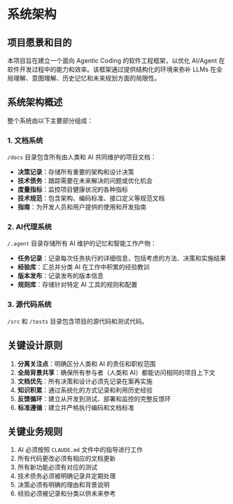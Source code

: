 # 系统架构

## 项目愿景和目的

本项目旨在建立一个面向 Agentic Coding 的软件工程框架，以优化 AI/Agent 在软件开发过程中的能力和效率。该框架通过提供结构化的环境来弥补 LLMs 在全局理解、意图理解、历史记忆和未来规划方面的局限性。

## 系统架构概述

整个系统由以下主要部分组成：

### 1. 文档系统

`/docs` 目录包含所有由人类和 AI 共同维护的项目文档：

- **决策记录**：存储所有重要的架构和设计决策
- **技术债务**：跟踪需要在未来解决的问题或优化机会
- **度量指标**：监控项目健康状况的各种指标
- **技术规范**：包含架构、编码标准、接口定义等规范文档
- **指南**：为开发人员和用户提供的使用和开发指南

### 2. AI代理系统

`/.agent` 目录存储所有 AI 维护的记忆和智能工作产物：

- **任务记录**：记录每次任务执行的详细信息，包括考虑的方法、决策和实施结果
- **经验库**：汇总并分类 AI 在工作中积累的经验教训
- **版本发布**：记录发布的版本信息
- **规则库**：存储针对特定 AI 工具的规则和配置

### 3. 源代码系统

`/src` 和 `/tests` 目录包含项目的源代码和测试代码。

## 关键设计原则

1. **分离关注点**：明确区分人类和 AI 的责任和职权范围
2. **全局背景共享**：确保所有参与者（人类和 AI）都能访问相同的项目上下文
3. **文档优先**：所有决策和设计必须先记录在案再实施
4. **知识积累**：通过系统化的方式记录和利用历史经验
5. **反馈循环**：建立从开发到测试、部署和监控的完整反馈环
6. **标准遵循**：建立并严格执行编码和文档标准

## 关键业务规则

1. AI 必须按照 `CLAUDE.md` 文件中的指导进行工作
2. 所有代码更改必须有相应的文档更新
3. 所有新功能必须有对应的测试
4. 技术债务必须被明确记录并定期处理
5. 决策必须有明确的理由和背景说明
6. 经验必须被记录和分类以供未来参考